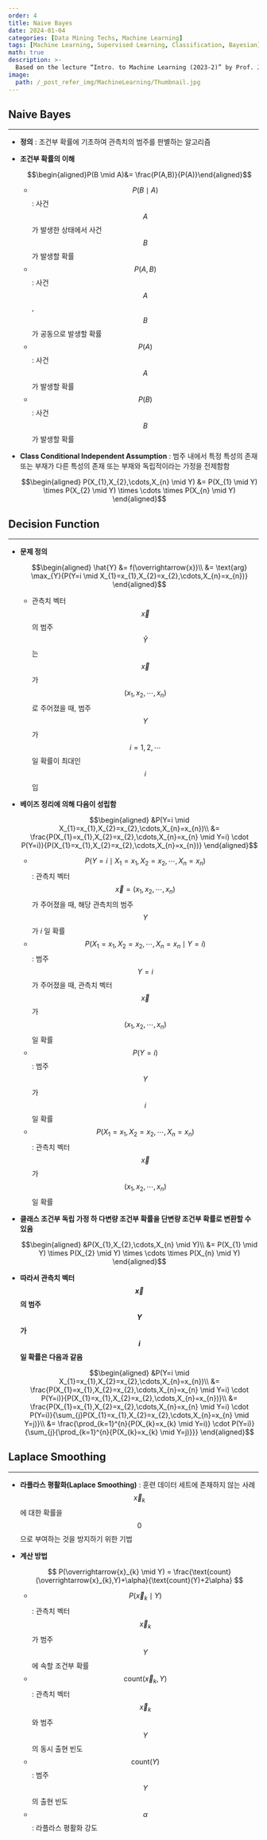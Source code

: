 ```yaml
---
order: 4
title: Naive Bayes
date: 2024-01-04
categories: [Data Mining Techs, Machine Learning]
tags: [Machine Learning, Supervised Learning, Classification, Bayesian]
math: true
description: >-
  Based on the lecture “Intro. to Machine Learning (2023-2)” by Prof. Je Hyuk Lee, Dept. of Data Science, The Grad. School, Kookmin Univ.
image:
  path: /_post_refer_img/MachineLearning/Thumbnail.jpg
---
```


## Naive Bayes
-----

- **정의** : 조건부 확률에 기초하여 관측치의 범주를 판별하는 알고리즘

- **조건부 확률의 이해**

    $$\begin{aligned}P(B \mid A)&= \frac{P(A,B)}{P(A)}\end{aligned}$$

    - $$P(B \mid A)$$ : 사건 $$A$$ 가 발생한 상태에서 사건 $$B$$ 가 발생할 확률
    - $$P(A,B)$$ : 사건 $$A$$, $$B$$ 가 공동으로 발생할 확률
    - $$P(A)$$ : 사건 $$A$$ 가 발생할 확률
    - $$P(B)$$ : 사건 $$B$$ 가 발생할 확률

- **Class Conditional Independent Assumption** : 범주 내에서 특정 특성의 존재 또는 부재가 다른 특성의 존재 또는 부재와 독립적이라는 가정을 전제함함

    $$\begin{aligned}
    P(X_{1},X_{2},\cdots,X_{n} \mid Y)
    &= P(X_{1} \mid Y) \times P(X_{2} \mid Y) \times \cdots \times P(X_{n} \mid Y)
    \end{aligned}$$

## Decision Function
-----

- **문제 정의**

    $$\begin{aligned}
    \hat{Y}
    &= f(\overrightarrow{x})\\
    &= \text{arg} \max_{Y}{P(Y=i \mid X_{1}=x_{1},X_{2}=x_{2},\cdots,X_{n}=x_{n})}
    \end{aligned}$$

    - 관측치 벡터 $$\overrightarrow{x}$$ 의 범주 $$\hat{Y}$$ 는 $$\overrightarrow{x}$$ 가 $$(x_{1},x_{2},\cdots,x_{n})$$ 로 주어졌을 때, 범주 $$Y$$ 가 $$i=1,2,\cdots$$ 일 확률이 최대인 $$i$$ 임

- **베이즈 정리에 의해 다음이 성립함**

    $$\begin{aligned}
    &P(Y=i \mid X_{1}=x_{1},X_{2}=x_{2},\cdots,X_{n}=x_{n})\\
    &= \frac{P(X_{1}=x_{1},X_{2}=x_{2},\cdots,X_{n}=x_{n} \mid Y=i) \cdot P(Y=i)}{P(X_{1}=x_{1},X_{2}=x_{2},\cdots,X_{n}=x_{n})}
    \end{aligned}$$

    - $$P(Y=i \mid X_{1}=x_{1},X_{2}=x_{2},\cdots,X_{n}=x_{n})$$ : 관측치 벡터 $$\overrightarrow{x}=(x_{1},x_{2},\cdots,x_{n})$$ 가 주어졌을 때, 해당 관측치의 범주 $$Y$$ 가 $i$ 일 확률
    - $$P(X_{1}=x_{1},X_{2}=x_{2},\cdots,X_{n}=x_{n} \mid Y=i)$$ : 범주 $$Y=i$$ 가 주어졌을 때, 관측치 벡터 $$\overrightarrow{x}$$ 가 $$(x_{1},x_{2},\cdots,x_{n})$$ 일 확률
    - $$P(Y=i)$$ : 범주 $$Y$$ 가 $$i$$ 일 확률
    - $$P(X_{1}=x_{1},X_{2}=x_{2},\cdots,X_{n}=x_{n})$$ : 관측치 벡터 $$\overrightarrow{x}$$ 가 $$(x_{1},x_{2},\cdots,x_{n})$$ 일 확률

- **클래스 조건부 독립 가정 하 다변량 조건부 확률을 단변량 조건부 확률로 변환할 수 있음**

    $$\begin{aligned}
    &P(X_{1},X_{2},\cdots,X_{n} \mid Y)\\
    &= P(X_{1} \mid Y) \times P(X_{2} \mid Y) \times \cdots \times P(X_{n} \mid Y)
    \end{aligned}$$

- **따라서 관측치 벡터 $$\overrightarrow{x}$$ 의 범주 $$Y$$ 가 $$i$$ 일 확률은 다음과 같음**

    $$\begin{aligned}
    &P(Y=i \mid X_{1}=x_{1},X_{2}=x_{2},\cdots,X_{n}=x_{n})\\
    &= \frac{P(X_{1}=x_{1},X_{2}=x_{2},\cdots,X_{n}=x_{n} \mid Y=i) \cdot P(Y=i)}{P(X_{1}=x_{1},X_{2}=x_{2},\cdots,X_{n}=x_{n})}\\
    &= \frac{P(X_{1}=x_{1},X_{2}=x_{2},\cdots,X_{n}=x_{n} \mid Y=i) \cdot P(Y=i)}{\sum_{j}P(X_{1}=x_{1},X_{2}=x_{2},\cdots,X_{n}=x_{n} \mid Y=j)}\\
    &= \frac{\prod_{k=1}^{n}{P(X_{k}=x_{k} \mid Y=i)} \cdot P(Y=i)}{\sum_{j}{\prod_{k=1}^{n}{P(X_{k}=x_{k} \mid Y=j)}}}
    \end{aligned}$$

## Laplace Smoothing
-----

- **라플라스 평활화(Laplace Smoothing)** : 훈련 데이터 세트에 존재하지 않는 사례 $$\overrightarrow{x}_{k}$$ 에 대한 확률을 $$0$$ 으로 부여하는 것을 방지하기 위한 기법

- **계산 방법**

    $$
    P(\overrightarrow{x}_{k} \mid Y)
    = \frac{\text{count}(\overrightarrow{x}_{k},Y)+\alpha}{\text{count}(Y)+2\alpha}
    $$

    - $$P(\overrightarrow{x}_{k} \mid Y)$$ : 관측치 벡터 $$\overrightarrow{x}_{k}$$ 가 범주 $$Y$$ 에 속할 조건부 확률
    - $$\text{count}(\overrightarrow{x}_{k},Y)$$ : 관측치 벡터 $$\overrightarrow{x}_{k}$$ 와 범주 $$Y$$ 의 동시 출현 빈도
    - $$\text{count}(Y)$$ : 범주 $$Y$$ 의 출현 빈도
    - $$\alpha$$ : 라플라스 평활화 강도